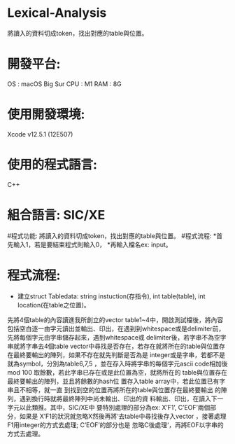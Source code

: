 # Lexical-Analysis
將讀入的資料切成token，找出對應的table與位置。
# 開發平台:
OS : macOS Big Sur CPU : M1
RAM : 8G
# 使用開發環境:
Xcode v12.5.1 (12E507) 
# 使用的程式語言:
C++
# 組合語言: SIC/XE
#程式功能: 
將讀入的資料切成token，找出對應的table與位置。
#程式流程: 
*首先輸入1，若是要結束程式則輸入0，
*再輸入檔名ex: input。

# 程式流程:
* 建立struct Tabledata: string instuction(存指令), int table(table), int location(在table之位置)。

先將4個table的內容讀進我所創立的vector <Tabledata> table1~4中，開啟測試檔後，將內容包括空白逐一由字元讀出並輸出、印出，在遇到到whitespace或是delimiter前， 先將每個字元由字串儲存起來，遇到whitespace或 delimiter後，若字串不為空字串就將字串去4個table vector中尋找是否存在，若存在就將所在的table與位置存 在最終要輸出的陣列，如果不存在就先判斷是否為是 integer或是字串，若都不是就為symbol，分別為table6,7,5 ，並在存入時將字串的每個字元ascii code相加後mod 100 取餘數，若此字串已存在或是此位置為空，就將所在的 table與位置存在最終要輸出的陣列，並且將餘數的hash位 置存入table array中，若此位置已有字串且不相等，就一直 到找到空的位置再將所在的table與位置存在最終要輸出 的陣列，遇到換行時就將最終陣列中尚未輸出、印出的資 料輸出、印出，在讀入下一字元以此類推。其中，SIC/XE中 要特別處理的部分為ex: X’F1’, C’EOF’兩個部分，如果是 X’F1的狀況就忽略X然後再將‘去table中尋找後存入vector ，接著處理F1用integer的方式去處理; C’EOF’的部分也是 忽略C後處理‘，再將EOF以字串的方式去處理。
